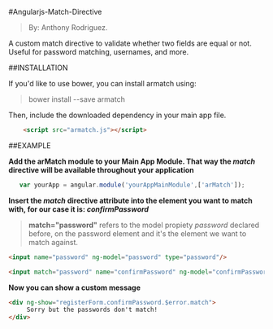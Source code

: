 #Angularjs-Match-Directive

>By: Anthony Rodriguez. 

A custom match directive to validate whether two fields are equal or not. Useful for password matching, usernames, and more.

##INSTALLATION

If you'd like to use bower, you can install armatch using:
> bower install --save armatch

Then, include the downloaded dependency in your main app file.
```html
	<script src="armatch.js"></script>
```

##EXAMPLE

**Add the arMatch module to your Main App Module. That way the *match* directive will be available throughout your application**

```javascript
   var yourApp = angular.module('yourAppMainModule',['arMatch']);
```
**Insert the _match_ directive attribute into the element you want to match with, for our case it is: _confirmPassword_**

 > **match="password"** refers to the model propiety *password* declared before, on the password element and it's the element we want to match against.

```html
<input name="password" ng-model="password" type="password"/>

<input match="password" name="confirmPassword" ng-model="confirmPassword" type="password" />
```
**Now you can show a custom message**

```html
<div ng-show="registerForm.confirmPassword.$error.match">
	 Sorry but the passwords don't match!
</div>
```

